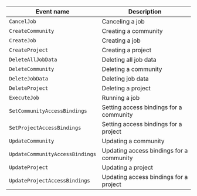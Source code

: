 | Event name | Description |
--- | ---
| `CancelJob` | Canceling a job |
| `CreateCommunity` | Creating a community |
| `CreateJob` | Creating a job |
| `CreateProject` | Creating a project |
| `DeleteAllJobData` | Deleting all job data |
| `DeleteCommunity` | Deleting a community |
| `DeleteJobData` | Deleting job data |
| `DeleteProject` | Deleting a project |
| `ExecuteJob` | Running a job |
| `SetCommunityAccessBindings` | Setting access bindings for a community |
| `SetProjectAccessBindings` | Setting access bindings for a project |
| `UpdateCommunity` | Updating a community |
| `UpdateCommunityAccessBindings` | Updating access bindings for a community |
| `UpdateProject` | Updating a project |
| `UpdateProjectAccessBindings` | Updating access bindings for a project |